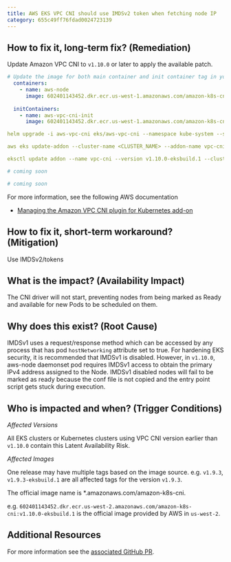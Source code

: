 ```yaml
---
title: AWS EKS VPC CNI should use IMDSv2 token when fetching node IP
category: 655c49ff76fdad0024723139
---
```


## How to fix it, long-term fix? (Remediation)

Update Amazon VPC CNI to `v1.10.0` or later to apply the available patch.

```yaml k8s manifest
# Update the image for both main container and init container tag in your VPC CNI k8s manifest
  containers:
    - name: aws-node
      image: 602401143452.dkr.ecr.us-west-1.amazonaws.com/amazon-k8s-cni:v1.8.0-eksbuild.1
      
  initContainers:
    - name: aws-vpc-cni-init
      image: 602401143452.dkr.ecr.us-west-1.amazonaws.com/amazon-k8s-cni-init:v1.8.0-eksbuild.1
```
```yaml Helm
helm upgrade -i aws-vpc-cni eks/aws-vpc-cni --namespace kube-system --set image.tag=v1.10.0-eksbuild.1 --set init.image.tag=v1.10.0-eksbuild.1
```
```yaml EKS add-on
aws eks update-addon --cluster-name <CLUSTER_NAME> --addon-name vpc-cni --addon-version v1.10.0-eksbuild.1
```
```yaml ekctl cmd
eksctl update addon --name vpc-cni --version v1.10.0-eksbuild.1 --cluster <cluster-name> --force
```
```yaml Terraform
# coming soon
```
```yaml Pulumi
# coming soon
```

For more information, see the following AWS documentation

- [Managing the Amazon VPC CNI plugin for Kubernetes add-on](https://docs.aws.amazon.com/eks/latest/userguide/managing-vpc-cni.html)

## How to fix it, short-term workaround? (Mitigation)

Use IMDSv2/tokens

## What is the impact? (Availability Impact)

The CNI driver will not start, preventing nodes from being marked as Ready and available for new Pods to be scheduled on them.

## Why does this exist? (Root Cause)

IMDSv1 uses a request/response method which can be accessed by any process that has pod `hostNetworking` attribute set to true. For hardening EKS security, it is recommended that IMDSv1 is disabled. However, in `v1.10.0`, aws-node daemonset pod requires IMDSv1 access to obtain the primary IPv4 address assigned to the Node. IMDSv1 disabled nodes will fail to be marked as ready because the conf file is not copied and the entry point script gets stuck during execution.

## Who is impacted and when? (Trigger Conditions)

_Affected Versions_

All EKS clusters or Kubernetes clusters using VPC CNI version earlier than `v1.10.0` contain this Latent Availability Risk.

_Affected Images_

One release may have multiple tags based on the image source. e.g. `v1.9.3`, `v1.9.3-eksbuild.1` are all affected tags for the version `v1.9.3`.

The official image name is \*.amazonaws.com/amazon-k8s-cni.

e.g. `602401143452.dkr.ecr.us-west-2.amazonaws.com/amazon-k8s-cni:v1.10.0-eksbuild.1` is the official image provided by AWS in `us-west-2`. 

## Additional Resources

For more information see the [associated GitHub PR](https://github.com/aws/amazon-vpc-cni-k8s/pull/1727).